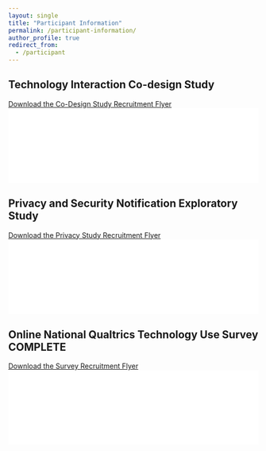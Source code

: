```yaml
---
layout: single
title: "Participant Information"
permalink: /participant-information/
author_profile: true
redirect_from:
  - /participant
---
```



## Technology Interaction Co-design Study
[Download the Co-Design Study Recruitment Flyer](/recruitmentPDFs/Co_Design_Flyer.pdf)
<embed src="/recruitmentPDFs/Co_Design_Flyer.pdf" type="application/pdf" width="100%">

## Privacy and Security Notification Exploratory Study
[Download the Privacy Study Recruitment Flyer](/recruitmentPDFs/S_P_Flyer3.pdf)
<embed src="/recruitmentPDFs/S_P_Flyer2.pdf" type="application/pdf" width="100%">

## Online National Qualtrics Technology Use Survey COMPLETE
[Download the Survey Recruitment Flyer](/recruitmentPDFs/Survey_Flyer.pdf)
<embed src="/recruitmentPDFs/Survey_Flyer.pdf" type="application/pdf" width="100%">
